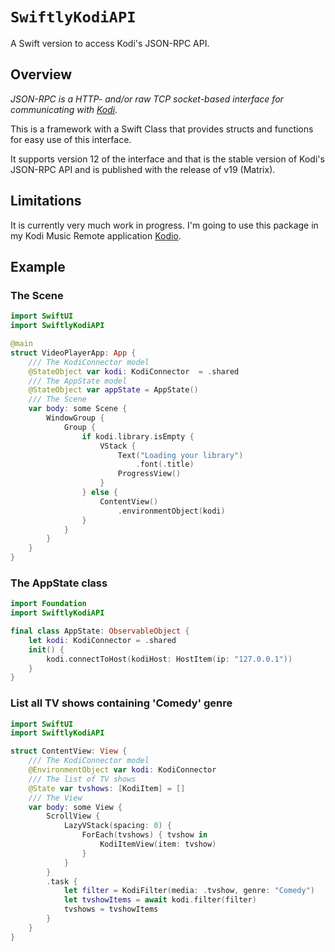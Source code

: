 # ``SwiftlyKodiAPI``

A Swift version to access Kodi's JSON-RPC API.

## Overview

*JSON-RPC is a HTTP- and/or raw TCP socket-based interface for communicating with [Kodi](https://kodi.tv).*

This is a framework with a Swift Class that provides structs and functions for easy use of this interface.

It supports version 12 of the interface and that is the stable version of Kodi's JSON-RPC API and is published with the release of v19 (Matrix).

## Limitations

It is currently very much work in progress. I'm going to use this package in my Kodi Music Remote application [Kodio](https://github.com/Desbeers/Kodio). 

## Example

### The Scene

```swift
import SwiftUI
import SwiftlyKodiAPI

@main
struct VideoPlayerApp: App {
    /// The KodiConnector model
    @StateObject var kodi: KodiConnector  = .shared
    /// The AppState model
    @StateObject var appState = AppState()
    /// The Scene
    var body: some Scene {
        WindowGroup {
            Group {
                if kodi.library.isEmpty {
                    VStack {
                        Text("Loading your library")
                            .font(.title)
                        ProgressView()
                    }
                } else {
                    ContentView()
                        .environmentObject(kodi)
                }
            }
        }
    }
}
```

### The AppState class

```swift
import Foundation
import SwiftlyKodiAPI

final class AppState: ObservableObject {
    let kodi: KodiConnector = .shared
    init() {
        kodi.connectToHost(kodiHost: HostItem(ip: "127.0.0.1"))
    }
}
```

### List all TV shows containing 'Comedy' genre

```swift
import SwiftUI
import SwiftlyKodiAPI

struct ContentView: View {
    /// The KodiConnector model
    @EnvironmentObject var kodi: KodiConnector
    /// The list of TV shows
    @State var tvshows: [KodiItem] = []
    /// The View
    var body: some View {
        ScrollView {
            LazyVStack(spacing: 0) {
                ForEach(tvshows) { tvshow in
                    KodiItemView(item: tvshow)
                }
            }
        }
        .task {
            let filter = KodiFilter(media: .tvshow, genre: "Comedy")
            let tvshowItems = await kodi.filter(filter)
            tvshows = tvshowItems
        }
    }
}
```
